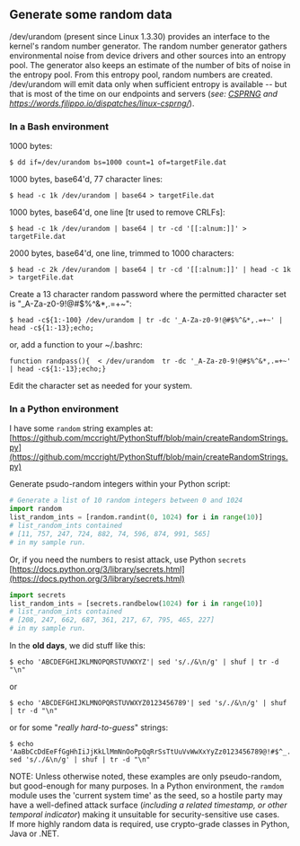 ## Generate some random data  

/dev/urandom (present since Linux 1.3.30) provides an interface to the kernel's random number generator.  The  random number generator gathers environmental noise from device drivers and other sources into an entropy pool.  The generator also keeps an estimate of the number of bits of noise in the entropy pool.  From this entropy pool, random numbers are created. 
/dev/urandom will emit data only when sufficient entropy is available -- but that is most of the time on our endpoints and servers (*see: [CSPRNG](https://en.wikipedia.org/wiki/Cryptographically_secure_pseudorandom_number_generator) and  https://words.filippo.io/dispatches/linux-csprng/*).  

### In a Bash environment  
1000 bytes:
```  
$ dd if=/dev/urandom bs=1000 count=1 of=targetFile.dat  
```  
  
1000 bytes, base64'd, 77 character lines:
```  
$ head -c 1k /dev/urandom | base64 > targetFile.dat  
```  
  
1000 bytes, base64'd, one line [tr used to remove CRLFs]:
```  
$ head -c 1k /dev/urandom | base64 | tr -cd '[[:alnum:]]' > targetFile.dat  
```  
  
2000 bytes, base64'd, one line, trimmed to 1000 characters:
```  
$ head -c 2k /dev/urandom | base64 | tr -cd '[[:alnum:]]' | head -c 1k > targetFile.dat  
```  

Create a 13 character random password where the permitted character set is "_A-Za-z0-9!@#$%^&*,.=+~":  
```  
$ head -c${1:-100} /dev/urandom | tr -dc '_A-Za-z0-9!@#$%^&*,.=+~' | head -c${1:-13};echo;  
```  
or, add a function to your ~/.bashrc:
```  
function randpass(){  < /dev/urandom  tr -dc '_A-Za-z0-9!@#$%^&*,.=+~' | head -c${1:-13};echo;}  
```  

Edit the character set as needed for your system.  

### In a Python environment  
I have some ```random``` string examples at: [https://github.com/mccright/PythonStuff/blob/main/createRandomStrings.py](https://github.com/mccright/PythonStuff/blob/main/createRandomStrings.py)  

Generate psudo-random integers within your Python script:   
```python
# Generate a list of 10 random integers between 0 and 1024
import random
list_random_ints = [random.randint(0, 1024) for i in range(10)]
# list_random_ints contained 
# [11, 757, 247, 724, 882, 74, 596, 874, 991, 565]
# in my sample run.
```
Or, if you need the numbers to resist attack, use Python ```secrets``` [https://docs.python.org/3/library/secrets.html](https://docs.python.org/3/library/secrets.html)  
```python
import secrets
list_random_ints = [secrets.randbelow(1024) for i in range(10)]
# list_random_ints contained 
# [208, 247, 662, 687, 361, 217, 67, 795, 465, 227]
# in my sample run.
```

In the **old days**, we did stuff like this:  
```
$ echo 'ABCDEFGHIJKLMNOPQRSTUVWXYZ'| sed 's/./&\n/g' | shuf | tr -d "\n"
```
or
```
$ echo 'ABCDEFGHIJKLMNOPQRSTUVWXYZ0123456789'| sed 's/./&\n/g' | shuf | tr -d "\n"
```
or for some "*really hard-to-guess*" strings:  
```
$ echo 'AaBbCcDdEeFfGgHhIiJjKkLlMmNnOoPpQqRrSsTtUuVvWwXxYyZz0123456789@!#$^_.'| sed 's/./&\n/g' | shuf | tr -d "\n"
```

  
NOTE: Unless otherwise noted, these examples are only pseudo-random, but good-enough for many purposes.  In a Python environment, the ```ramdom``` module uses the 'current system time' as the seed, so a hostile party may have a well-defined attack surface (*including a related timestamp, or other temporal indicator*) making it unsuitable for security-sensitive use cases.  
If more highly random data is required, use crypto-grade classes in Python, Java or .NET.

